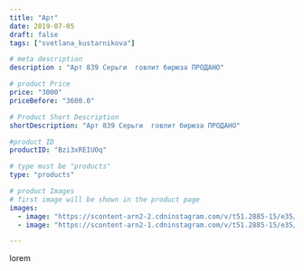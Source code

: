 ```yaml
---
title: "Арт"
date: 2019-07-05
draft: false
tags: ["svetlana_kustarnikova"]

# meta description
description : "Арт 839 Серьги  говлит бирюза ПРОДАНО"

# product Price
price: "3000"
priceBefore: "3600.0"

# Product Short Description
shortDescription: "Арт 839 Серьги  говлит бирюза ПРОДАНО"

#product ID
productID: "Bzi3xREIUOq"

# type must be "products"
type: "products"

# product Images
# first image will be shown in the product page
images:
  - image: "https://scontent-arn2-2.cdninstagram.com/v/t51.2885-15/e35/65229715_2219232445056324_866208482274571884_n.jpg?_nc_ht=scontent-arn2-2.cdninstagram.com&_nc_cat=100&_nc_ohc=omgaisDFRpsAX8_ullN&se=7&tp=1&oh=bcd95b2a3ddeda327d33c2973fd8d0cb&oe=605E18F2&ig_cache_key=MjA4MTQ3MTI0OTYwMDQ5ODM3OQ%3D%3D.2"
  - image: "https://scontent-arn2-1.cdninstagram.com/v/t51.2885-15/e35/64994699_735067063578949_3809686010369365964_n.jpg?_nc_ht=scontent-arn2-1.cdninstagram.com&_nc_cat=101&_nc_ohc=FT8KyAXsb1kAX-OhKk2&tp=1&oh=1805b74197a4c71c16cb2ff5a8d52f23&oe=605E28C3&ig_cache_key=MjA4MTQ3MTI0OTYwODk3MzI2Ng%3D%3D.2"

---
```

lorem
